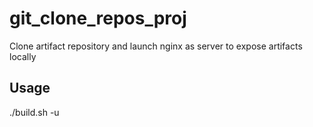 # git_clone_repos_proj
Clone artifact repository and launch nginx as server to expose artifacts locally

## Usage
./build.sh -u <username>

